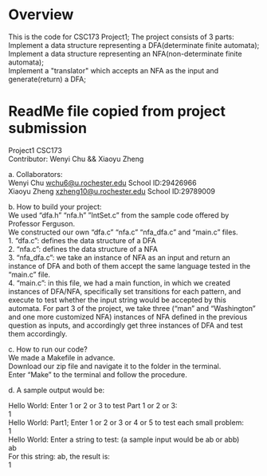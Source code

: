 # Overview
This is the code for CSC173 Project1; The project consists of 3 parts: <br>
Implement a data structure representing a DFA(determinate finite automata); <br>
Implement a data structure representing an NFA(non-determinate finite automata);<br>
Implement a "translator" which accepts an NFA as the input and generate(return) a DFA;<br>

# ReadMe file copied from project submission
Project1 CSC173<br>
Contributor: Wenyi Chu && Xiaoyu Zheng<br>


a. Collaborators:<br>
	Wenyi Chu <wchu6@u.rochester.edu>		School ID:29426966<br>
	Xiaoyu Zheng <xzheng10@u.rochester.edu> 	School ID:29789009<br>

b. How to build your project:<br>
	We used “dfa.h” “nfa.h” ”IntSet.c” from the sample code offered by Professor Ferguson.<br>
	We constructed our own “dfa.c” “nfa.c” “nfa_dfa.c” and “main.c” files. <br>
	1. “dfa.c”: defines the data structure of a DFA <br>
	2. “nfa.c”: defines the data structure of a NFA <br>
	3. “nfa_dfa.c”: we take an instance of NFA as an input and return an instance of DFA and both of them accept the same language tested in the “main.c” file.<br>
	4. “main.c”: in this file, we had a main function, in which we created instances of DFA/NFA, specifically set transitions for each pattern, and execute to test whether the input string would be accepted by this automata. For part 3 of the project, we take three (“man” and “Washington” and one more customized NFA) instances of NFA defined in the previous question as inputs, and accordingly get three instances of DFA and test them accordingly. <br>

c. How to run our code?<br>
	We made a Makefile in advance. <br>
	Download our zip file and navigate it to the folder in the terminal.<br>
	Enter “Make” to the terminal and follow the procedure.<br>

d. A sample output would be:<br>

Hello World: Enter 1 or 2 or 3 to test Part 1 or 2 or 3: <br>
1<br>
Hello World: Part1; Enter 1 or 2 or 3 or 4 or 5 to test each small problem: <br>
1<br>
Hello World: Enter a string to test: (a sample input would be ab or abb)<br>
ab<br>
For this string: ab, the result is: <br>
1<br>

